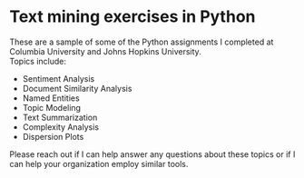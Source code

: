 # Text mining exercises in Python 

These are a sample of some of the Python assignments I completed at Columbia University and Johns Hopkins University.  
Topics include:

- Sentiment Analysis
- Document Similarity Analysis
- Named Entities
- Topic Modeling
- Text Summarization
- Complexity Analysis
- Dispersion Plots

Please reach out if I can help answer any questions about these topics or if I can help your organization employ similar tools.
